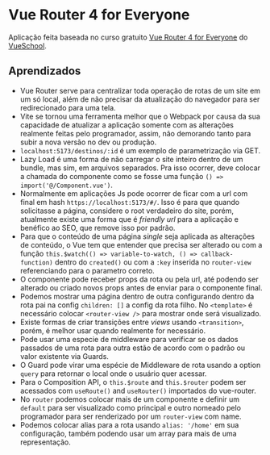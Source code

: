 # Vue Router 4 for Everyone
Aplicação feita baseada no curso gratuito [Vue Router 4 for Everyone](https://vueschool.io/courses/vue-router-4-for-everyone) do [VueSchool](https://vueschool.io). 

## Aprendizados

- Vue Router serve para centralizar toda operação de rotas de um site em um só local, além de não precisar da atualização do navegador para ser redirecionado para uma tela.
- Vite se tornou uma ferramenta melhor que o Webpack por causa da sua capacidade de atualizar a aplicação somente com as alterações realmente feitas pelo programador, assim, não demorando tanto para subir a nova versão no dev ou produção.
- `localhost:5173/destinos/:id` é um exemplo de parametrização via GET.
- Lazy Load é uma forma de não carregar o site inteiro dentro de um bundle, mas sim, em arquivos separados. Pra isso ocorrer, deve colocar a chamada do componente como se fosse uma função `() => import('@/Component.vue')`.
- Normalmente em aplicações Js pode ocorrer de ficar com a url com final em hash `https://localhost:5173/#/`. Isso é para que quando solicitasse a página, considere o root verdadeiro do site, porém, atualmente existe uma forma que é _friendly url_ para a aplicação e benéfico ao SEO, que remove isso por padrão.
- Para que o conteúdo de uma página _single_ seja aplicada as alterações de conteúdo, o Vue tem que entender que precisa ser alterado ou com a função `this.$watch(() => variable-to-watch, () => callback-function)` dentro do `created()` ou com a `:key` inserida no `router-view` referenciando para o parametro correto.
- O componente pode receber props da rota ou pela url, até podendo ser alterado ou criado novos props antes de enviar para o componente final.
- Podemos mostrar uma página dentro de outra configurando dentro da rota pai na config `children: []` a config da rota filho. No `<template>` é necessário colocar `<router-view />` para mostrar onde será visualizado.
- Existe formas de criar transições entre _views_ usando `<transition>`, porém, é melhor usar quando realmente for necessário.
- Pode usar uma especie de middleware para verificar se os dados passados de uma rota para outra estão de acordo com o padrão ou valor existente via Guards.
- O Guard pode virar uma espécie de Middleware de rota usando a option `query` para retornar o local onde o usuário quer acessar.
- Para o Composition API, o `this.$route` and `this.$router` podem ser acessados com `useRoute()` and `useRouter()` importados do vue-router.
- No `router` podemos colocar mais de um componente e definir um `default` para ser visualizado como principal e outro nomeado pelo programador para ser renderizado por um `router-view` com name.
- Podemos colocar alias para a rota usando `alias: '/home'` em sua configuração, também podendo usar um array para mais de uma representação.